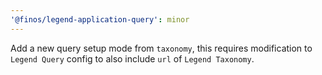 ```yaml
---
'@finos/legend-application-query': minor
---
```


Add a new query setup mode from `taxonomy`, this requires modification to `Legend Query` config to also include `url` of `Legend Taxonomy`.
